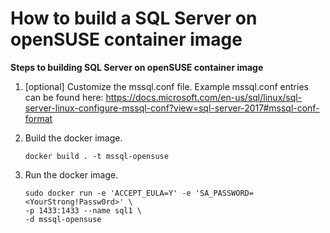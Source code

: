 # How to build a SQL Server on openSUSE container image

**Steps to building SQL Server on openSUSE container image**

1.	[optional] Customize the mssql.conf file. Example mssql.conf entries can be found here: https://docs.microsoft.com/en-us/sql/linux/sql-server-linux-configure-mssql-conf?view=sql-server-2017#mssql-conf-format 

2.	Build the docker image. 
    ```
    docker build . -t mssql-opensuse
    ```
3. Run the docker image. 
    ```
    sudo docker run -e 'ACCEPT_EULA=Y' -e 'SA_PASSWORD=<YourStrong!Passw0rd>' \
   -p 1433:1433 --name sql1 \
   -d mssql-opensuse
    ```

